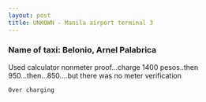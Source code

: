 ```yaml
---
layout: post
title: UNKOWN - Manila airport terminal 3
---
```


### Name of taxi: Belonio, Arnel Palabrica

Used calculator nonmeter proof...charge 1400 pesos..then 950...then...850....but there was no meter verification

```Over charging```
